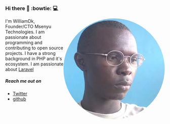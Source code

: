 ### Hi there :rocket: :bowtie: :computer:

<img src="william.jpg" align="right" style="border-radius:50%">

I'm WilliamDk, Founder/CTO Msenyu Technologies. I am passionate about programming and contributing to open source projects. I have a strong background in PHP and it's ecosystem. I am passionate about [Laravel](https://www.laravel.com)

##### Reach me out on 
* [Twitter](https://www.twitter.com/WilliamAsaba)
* [github](https//www.github.com/williamug)

